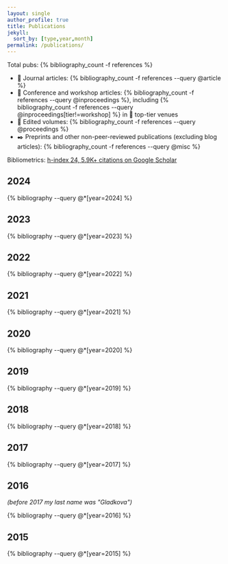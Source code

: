 ```yaml
---
layout: single
author_profile: true
title: Publications
jekyll:
  sort_by: [type,year,month]
permalink: /publications/
---
```


Total pubs: {% bibliography_count -f references %}

- :ledger: Journal articles: {% bibliography_count -f references --query @article %}
- :newspaper: Conference and workshop articles: {% bibliography_count -f references --query @inproceedings %}, including {% bibliography_count -f references --query @inproceedings[tier!=workshop] %} in :large_orange_diamond:  top-tier venues 
- :notebook: Edited volumes: {% bibliography_count -f references --query @proceedings %}
- :black_nib: Preprints and other non-peer-reviewed publications (excluding blog articles): {% bibliography_count -f references --query @misc %}

Bibliometrics: [h-index 24, 5.9K+ citations on Google Scholar](https://scholar.google.com/citations?user=5oCYOE0AAAAJ&hl=en)

## 2024

{% bibliography --query @*[year=2024] %}

## 2023

{% bibliography --query @*[year=2023] %}

## 2022

{% bibliography --query @*[year=2022] %}

## 2021

{% bibliography --query @*[year=2021] %}

## 2020

{% bibliography --query @*[year=2020] %}

## 2019

{% bibliography --query @*[year=2019] %}

## 2018

{% bibliography --query @*[year=2018] %}

## 2017

{% bibliography --query @*[year=2017] %}

## 2016

*(before 2017 my last name was "Gladkova")*

{% bibliography --query @*[year=2016] %}

## 2015

{% bibliography --query @*[year=2015] %}

<!--

# Publications sorted by type

## Journal articles

{% bibliography --query @article %}

## Top-tier conference articles

{% bibliography --query @inproceedings[tier!=workshop] %}

## Other conference and workshop articles

{% bibliography --query @inproceedings[tier=workshop] %}

## Non-peer-reviewed publications

{% bibliography --query @misc %}

## Edited volumes

{% bibliography --query @proceedings %}

-->